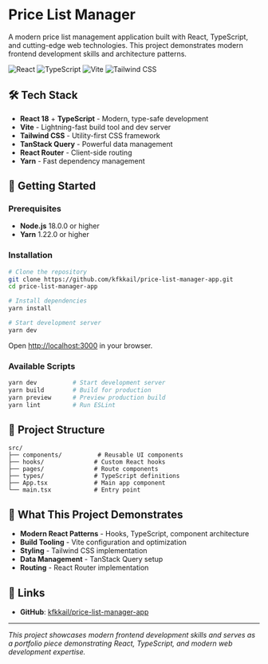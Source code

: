 # Price List Manager

A modern price list management application built with React, TypeScript, and cutting-edge web technologies. This project demonstrates modern frontend development skills and architecture patterns.

![React](https://img.shields.io/badge/React-18.2.0-61DAFB?style=for-the-badge&logo=react)
![TypeScript](https://img.shields.io/badge/TypeScript-5.0.2-3178C6?style=for-the-badge&logo=typescript)
![Vite](https://img.shields.io/badge/Vite-4.4.5-646CFF?style=for-the-badge&logo=vite)
![Tailwind CSS](https://img.shields.io/badge/Tailwind_CSS-3.3.3-38B2AC?style=for-the-badge&logo=tailwind-css)

## 🛠️ Tech Stack

- **React 18** + **TypeScript** - Modern, type-safe development
- **Vite** - Lightning-fast build tool and dev server
- **Tailwind CSS** - Utility-first CSS framework
- **TanStack Query** - Powerful data management
- **React Router** - Client-side routing
- **Yarn** - Fast dependency management

## 🚀 Getting Started

### Prerequisites
- **Node.js** 18.0.0 or higher
- **Yarn** 1.22.0 or higher

### Installation
```bash
# Clone the repository
git clone https://github.com/kfkkail/price-list-manager-app.git
cd price-list-manager-app

# Install dependencies
yarn install

# Start development server
yarn dev
```

Open [http://localhost:3000](http://localhost:3000) in your browser.

### Available Scripts
```bash
yarn dev          # Start development server
yarn build        # Build for production
yarn preview      # Preview production build
yarn lint         # Run ESLint
```

## 📁 Project Structure
```
src/
├── components/          # Reusable UI components
├── hooks/              # Custom React hooks
├── pages/              # Route components
├── types/              # TypeScript definitions
├── App.tsx             # Main app component
└── main.tsx            # Entry point
```

## 🎯 What This Project Demonstrates

- **Modern React Patterns** - Hooks, TypeScript, component architecture
- **Build Tooling** - Vite configuration and optimization
- **Styling** - Tailwind CSS implementation
- **Data Management** - TanStack Query setup
- **Routing** - React Router implementation

## 🔗 Links
- **GitHub**: [kfkkail/price-list-manager-app](https://github.com/kfkkail/price-list-manager-app)

---

*This project showcases modern frontend development skills and serves as a portfolio piece demonstrating React, TypeScript, and modern web development expertise.*
